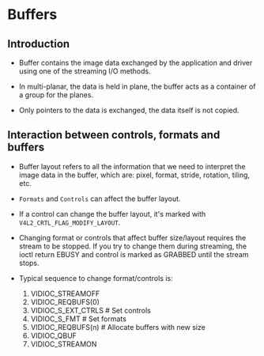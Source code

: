 # Buffers

## Introduction

- Buffer contains the image data exchanged by the application and driver using one of the streaming I/O methods.

- In multi-planar, the data is held in plane, the buffer acts as a container of a group for the planes.

- Only pointers to the data is exchanged, the data itself is not copied.

## Interaction between controls, formats and buffers

- Buffer layout refers to all the information that we need to interpret the image data in the buffer, which are: pixel, format, stride, rotation, tiling, etc.

- `Formats` and `Controls` can affect the buffer layout.

- If a control can change the buffer layout, it's marked with `V4L2_CRTL_FLAG_MODIFY_LAYOUT`. 

- Changing format or controls that affect buffer size/layout requires the stream to be stopped. If you try to change them during streaming, the ioctl return EBUSY and control is marked as GRABBED until the stream stops.

- Typical sequence to change format/controls is:

    1. VIDIOC_STREAMOFF
    2. VIDIOC_REQBUFS(0)
    3. VIDIOC_S_EXT_CTRLS           # Set controls
    4. VIDIOC_S_FMT                 # Set formats
    5. VIDIOC_REQBUFS(n)            # Allocate buffers with new size
    6. VIDIOC_QBUF
    7. VIDIOC_STREAMON

